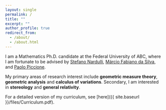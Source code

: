 ```yaml
---
layout: single
permalink: /
title: ""
excerpt: ""
author_profile: true
redirect_from: 
  - /about/
  - /about.html
---
```


I am a Mathematics Ph.D. candidate at the Federal University of ABC, where I am fortunate to be advised by [Stefano Nardulli](http://professor.ufabc.edu.br/~stefano.nardulli/index.html), [Márcio Fabiano da Silva](http://lattes.cnpq.br/7618767393745018), and [Paolo Piccione](https://www.ime.usp.br/~piccione/).

My primary areas of research interest include **geometric measure theory**, **geometric analysis** and **calculus of variations**. Secondary, I am interested in **stereology** and **general relativity**.

For a detailed version of my curriculum, see [here]({{ site.baseurl }}/files/Curriculum.pdf).

<!---For a detailed statement of my research interests, see [here]({{ site.baseurl }}/files/Statement_of_research_interests.pdf), and my for my teaching beliefs and practices, see [here]({{ site.baseurl }}/files/Teaching_beliefs_and_practices.pdf).-->
